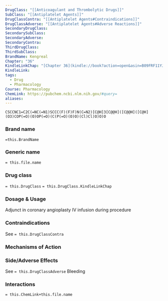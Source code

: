 ```yaml
---
DrugClass: "[[Anticoagulant and Thrombolytic Drugs]]"
SubClass: "[[Antiplatelet Agents]]"
DrugClassContra: "[[Antiplatelet Agents#Contraindications]]"
DrugClassAdverse: "[[Antiplatelet Agents#Adverse Reactions]]"
SecondaryDrugClass: 
SecondarySubClass: 
SecondaryAdverse: 
SecondaryContra: 
ThirdDrugClass: 
ThirdSubClass: 
BrandName: Kengreal
Chapter: "36"
KindleLinkChap: "[Chapter 36](kindle://book?action=open&asin=B09FRF11YJ&location=19929)"
KindleLink: 
tags:
  - Drug
  - Pharmacology
Course: Pharmacology
ChemLink: https://pubchem.ncbi.nlm.nih.gov/#query=
aliases:
---
```

```smiles
CSCCNC1=C2C(=NC(=N1)SCCC(F)(F)F)N(C=N2)[C@H]3[C@@H]([C@@H]([C@H](O3)COP(=O)(O)OP(=O)(C(P(=O)(O)O)(Cl)Cl)O)O)O
```

### Brand name
`=this.BrandName`

### Generic name
`= this.file.name`

### Drug class 
`= this.DrugClass`
	`= this.DrugClass.KindleLinkChap`

### Dosage & Usage
Adjunct in coronary angioplasty
IV infusion during procedure

### Contraindications
See `= this.DrugClassContra`

### Mechanisms of Action


### Side/Adverse Effects
See `= this.DrugClassAdverse`
Bleeding

### Interactions

`= this.ChemLink+this.file.name`
